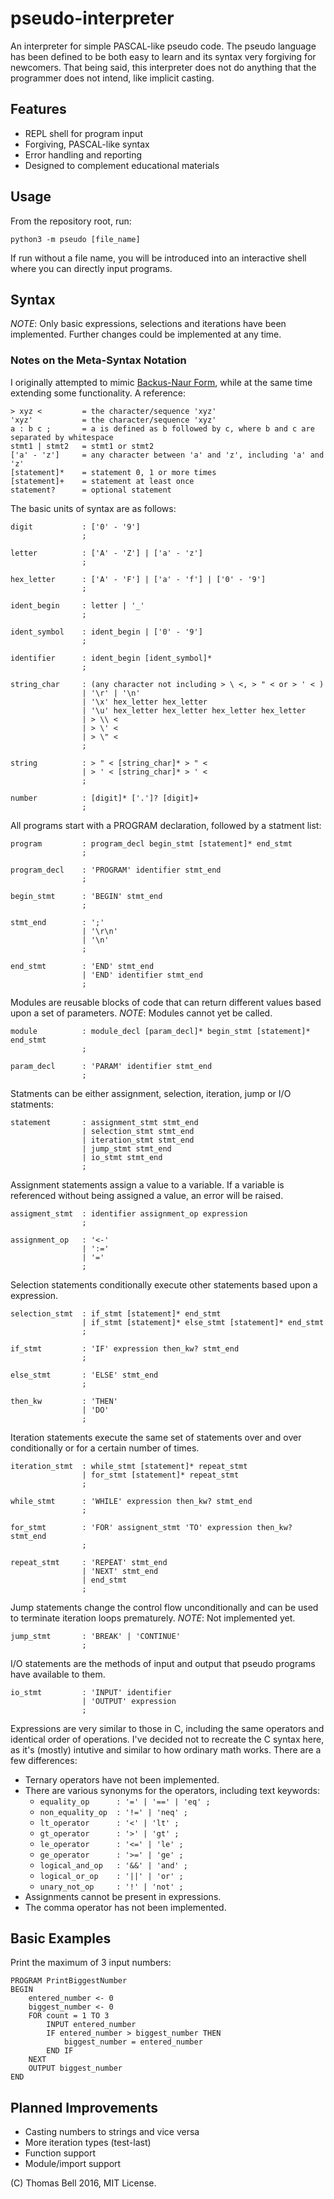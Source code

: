 # pseudo-interpreter

An interpreter for simple PASCAL-like pseudo code.
The pseudo language has been defined to be both easy to learn and its syntax very forgiving for newcomers.
That being said, this interpreter does not do anything that the programmer does not intend, like implicit casting.

## Features

* REPL shell for program input
* Forgiving, PASCAL-like syntax
* Error handling and reporting
* Designed to complement educational materials

## Usage

From the repository root, run:

    python3 -m pseudo [file_name]

If run without a file name, you will be introduced into an interactive shell where you can directly input programs.

## Syntax

_NOTE_: Only basic expressions, selections and iterations have been implemented. Further changes could be implemented at any time.

### Notes on the Meta-Syntax Notation

I originally attempted to mimic [Backus-Naur Form](https://en.wikipedia.org/wiki/Backus-Naur_Form), while at the same time extending some functionality.
A reference:

    > xyz <         = the character/sequence 'xyz'
    'xyz'           = the character/sequence 'xyz'
    a : b c ;       = a is defined as b followed by c, where b and c are separated by whitespace
    stmt1 | stmt2   = stmt1 or stmt2
    ['a' - 'z']     = any character between 'a' and 'z', including 'a' and 'z'
    [statement]*    = statement 0, 1 or more times
    [statement]+    = statement at least once
    statement?      = optional statement

The basic units of syntax are as follows:

    digit           : ['0' - '9']
                    ;

    letter          : ['A' - 'Z'] | ['a' - 'z']
                    ;

    hex_letter      : ['A' - 'F'] | ['a' - 'f'] | ['0' - '9']
                    ;

    ident_begin     : letter | '_'
                    ;

    ident_symbol    : ident_begin | ['0' - '9']
                    ;

    identifier      : ident_begin [ident_symbol]*
                    ;

    string_char     : (any character not including > \ <, > " < or > ' < )
                    | '\r' | '\n'
                    | '\x' hex_letter hex_letter
                    | '\u' hex_letter hex_letter hex_letter hex_letter
                    | > \\ <
                    | > \' <
                    | > \" <
                    ;

    string          : > " < [string_char]* > " <
                    | > ' < [string_char]* > ' <
                    ;

    number          : [digit]* ['.']? [digit]+
                    ;

All programs start with a PROGRAM declaration, followed by a statment list:

    program         : program_decl begin_stmt [statement]* end_stmt
                    ;

    program_decl    : 'PROGRAM' identifier stmt_end
                    ;

    begin_stmt      : 'BEGIN' stmt_end
                    ;

    stmt_end        : ';'
                    | '\r\n'
                    | '\n'
                    ;

    end_stmt        : 'END' stmt_end
                    | 'END' identifier stmt_end
                    ;

Modules are reusable blocks of code that can return different values based upon a set of parameters.
_NOTE_: Modules cannot yet be called.

    module          : module_decl [param_decl]* begin_stmt [statement]* end_stmt
                    ;

    param_decl      : 'PARAM' identifier stmt_end
                    ;

Statments can be either assignment, selection, iteration, jump or I/O statments:

    statement       : assignment_stmt stmt_end
                    | selection_stmt stmt_end
                    | iteration_stmt stmt_end
                    | jump_stmt stmt_end
                    | io_stmt stmt_end
                    ;

Assignment statements assign a value to a variable.
If a variable is referenced without being assigned a value, an error will be raised.

    assigment_stmt  : identifier assignment_op expression
                    ;

    assignment_op   : '<-'
                    | ':='
                    | '='
                    ;

Selection statements conditionally execute other statements based upon a expression.

    selection_stmt  : if_stmt [statement]* end_stmt
                    | if_stmt [statement]* else_stmt [statement]* end_stmt
                    ;

    if_stmt         : 'IF' expression then_kw? stmt_end
                    ;

    else_stmt       : 'ELSE' stmt_end
                    ;

    then_kw         : 'THEN'
                    | 'DO'
                    ;

Iteration statements execute the same set of statements over and over conditionally or for a certain number of times.

    iteration_stmt  : while_stmt [statement]* repeat_stmt
                    | for_stmt [statement]* repeat_stmt
                    ;

    while_stmt      : 'WHILE' expression then_kw? stmt_end
                    ;

    for_stmt        : 'FOR' assignent_stmt 'TO' expression then_kw? stmt_end
                    ;

    repeat_stmt     : 'REPEAT' stmt_end
                    | 'NEXT' stmt_end
                    | end_stmt
                    ;

Jump statements change the control flow unconditionally and can be used to terminate iteration loops prematurely.
_NOTE_: Not implemented yet.

    jump_stmt       : 'BREAK' | 'CONTINUE'
                    ;

I/O statements are the methods of input and output that pseudo programs have available to them.

    io_stmt         : 'INPUT' identifier
                    | 'OUTPUT' expression
                    ;

Expressions are very similar to those in C, including the same operators and identical order of operations.
I've decided not to recreate the C syntax here, as it's (mostly) intutive and similar to how ordinary math works.
There are a few differences:

* Ternary operators have not been implemented.
* There are various synonyms for the operators, including text keywords:
    * `equality_op      : '=' | '==' | 'eq' ;`
    * `non_equality_op  : '!=' | 'neq' ;`
    * `lt_operator      : '<' | 'lt' ;`
    * `gt_operator      : '>' | 'gt' ;`
    * `le_operator      : '<=' | 'le' ;`
    * `ge_operator      : '>=' | 'ge' ;`
    * `logical_and_op   : '&&' | 'and' ;`
    * `logical_or_op    : '||' | 'or' ;`
    * `unary_not_op     : '!' | 'not' ;`
* Assignments cannot be present in expressions.
* The comma operator has not been implemented.

## Basic Examples

Print the maximum of 3 input numbers:

    PROGRAM PrintBiggestNumber
    BEGIN
        entered_number <- 0
        biggest_number <- 0
        FOR count = 1 TO 3
            INPUT entered_number
            IF entered_number > biggest_number THEN
                biggest_number = entered_number
            END IF
        NEXT
        OUTPUT biggest_number
    END

## Planned Improvements

* Casting numbers to strings and vice versa
* More iteration types (test-last)
* Function support
* Module/import support

(C) Thomas Bell 2016, MIT License.

    